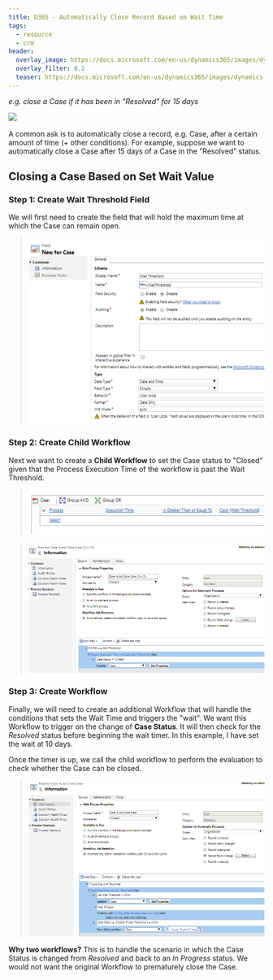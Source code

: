 ```yaml
---
title: D365 - Automatically Close Record Based on Wait Time
tags:
  - resource
  - crm
header:
  overlay_image: https://docs.microsoft.com/en-us/dynamics365/images/dynamics-whats-new.svg
  overlay_filter: 0.2
  teaser: https://docs.microsoft.com/en-us/dynamics365/images/dynamics-whats-new.svg
---
```


*e.g. close a Case if it has been in "Resolved" for 15 days*

<img src="https://www.dqglobal.com/wp-content/uploads/2017/10/microsoft-dynamics-crm-365-icon.png" width="70">


A common ask is to automatically close a record, e.g. Case, after a certain amount of time (+ other conditions). For example, suppose we want to automatically close a Case after 15 days of a Case in the "Resolved" status. 

## Closing a Case Based on Set Wait Value

### Step 1: Create Wait Threshold Field

We will first need to create the field that will hold the maximum time at which the Case can remain open. 

> ![posts-crm-autoclose-case-1.png](/images/posts-crm-autoclose-case-1.png)


### Step 2: Create Child Workflow

Next we want to create a **Child Workflow** to set the Case status to "Closed" given that the Process Execution Time of the workflow is past the Wait Threshold. 

> ![posts-crm-autoclose-case-2.png](/images/posts-crm-autoclose-case-2.png)

> ![posts-crm-autoclose-case-3.png](/images/posts-crm-autoclose-case-3.png)


### Step 3: Create Workflow

Finally, we will need to create an additional Workflow that will handle the conditions that sets the Wait Time and triggers the "wait". We want this Workflow to trigger on the change of **Case Status**. It will then check for the *Resolved* status before beginning the wait timer. In this example, I have set the wait at 10 days. 

Once the timer is up, we call the child workflow to perform the evaluation to check whether the Case can be closed.

> ![posts-crm-autoclose-case-4.png](/images/posts-crm-autoclose-case-4.png)

**Why two workflows?** This is to handle the scenario in which the Case Status is changed from *Resolved* and back to an *In Progress* status. We would not want the original Workflow to prematurely close the Case. 

